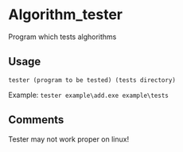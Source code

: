 # Algorithm_tester

Program which tests alghorithms

## Usage
`tester (program to be tested) (tests directory)`

Example:
`tester example\add.exe example\tests`

## Comments
Tester may not work proper on linux!


